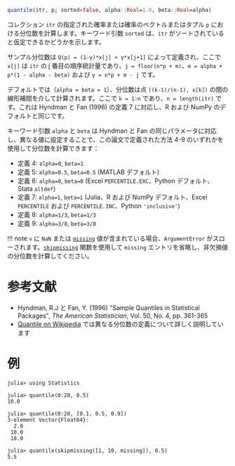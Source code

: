 ```julia
quantile(itr, p; sorted=false, alpha::Real=1.0, beta::Real=alpha)
```

コレクション `itr` の指定された確率または確率のベクトルまたはタプル `p` における分位数を計算します。キーワード引数 `sorted` は、`itr` がソートされていると仮定できるかどうかを示します。

サンプル分位数は `Q(p) = (1-γ)*x[j] + γ*x[j+1]` によって定義され、ここで `x[j]` は `itr` の j 番目の順序統計量であり、`j = floor(n*p + m)`、`m = alpha + p*(1 - alpha - beta)` および `γ = n*p + m - j` です。

デフォルトでは（`alpha = beta = 1`）、分位数は点 `((k-1)/(n-1), x[k])` の間の線形補間を介して計算されます。ここで `k = 1:n` であり、`n = length(itr)` です。これは Hyndman と Fan (1996) の定義 7 に対応し、R および NumPy のデフォルトと同じです。

キーワード引数 `alpha` と `beta` は Hyndman と Fan の同じパラメータに対応し、異なる値に設定することで、この論文で定義された方法 4-9 のいずれかを使用して分位数を計算できます：

  * 定義 4: `alpha=0`, `beta=1`
  * 定義 5: `alpha=0.5`, `beta=0.5` (MATLAB デフォルト)
  * 定義 6: `alpha=0`, `beta=0` (Excel `PERCENTILE.EXC`、Python デフォルト、Stata `altdef`)
  * 定義 7: `alpha=1`, `beta=1` (Julia、R および NumPy デフォルト、Excel `PERCENTILE` および `PERCENTILE.INC`、Python `'inclusive'`)
  * 定義 8: `alpha=1/3`, `beta=1/3`
  * 定義 9: `alpha=3/8`, `beta=3/8`

!!! note
    `v` に `NaN` または [`missing`](@ref) 値が含まれている場合、`ArgumentError` がスローされます。[`skipmissing`](@ref) 関数を使用して `missing` エントリを省略し、非欠損値の分位数を計算してください。


# 参考文献

  * Hyndman, R.J と Fan, Y. (1996) "Sample Quantiles in Statistical Packages", *The American Statistician*, Vol. 50, No. 4, pp. 361-365
  * [Quantile on Wikipedia](https://en.wikipedia.org/wiki/Quantile) では異なる分位数の定義について詳しく説明しています

# 例

```jldoctest
julia> using Statistics

julia> quantile(0:20, 0.5)
10.0

julia> quantile(0:20, [0.1, 0.5, 0.9])
3-element Vector{Float64}:
  2.0
 10.0
 18.0

julia> quantile(skipmissing([1, 10, missing]), 0.5)
5.5
```
